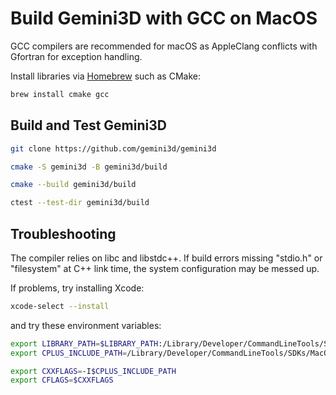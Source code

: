 # Build Gemini3D with GCC on MacOS

GCC compilers are recommended for macOS as AppleClang conflicts with Gfortran for exception handling.

Install libraries via [Homebrew](https://brew.sh) such as CMake:

```sh
brew install cmake gcc
```
## Build and Test Gemini3D

```sh
git clone https://github.com/gemini3d/gemini3d

cmake -S gemini3d -B gemini3d/build

cmake --build gemini3d/build

ctest --test-dir gemini3d/build
```

## Troubleshooting

The compiler relies on libc and libstdc++.
If build errors missing "stdio.h" or "filesystem" at C++ link time, the system configuration may be messed up.

If problems, try installing Xcode:

```sh
xcode-select --install
```

and try these environment variables:

```sh
export LIBRARY_PATH=$LIBRARY_PATH:/Library/Developer/CommandLineTools/SDKs/MacOSX.sdk/usr/lib
export CPLUS_INCLUDE_PATH=/Library/Developer/CommandLineTools/SDKs/MacOSX.sdk/usr/include

export CXXFLAGS=-I$CPLUS_INCLUDE_PATH
export CFLAGS=$CXXFLAGS
```
